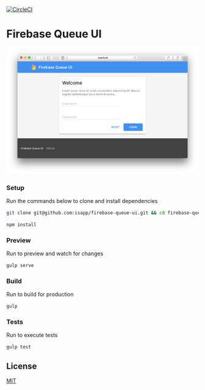 [![CircleCI](https://circleci.com/gh/isapp/firebase-queue-ui.svg?style=svg)](https://circleci.com/gh/isapp/firebase-queue-ui)

# Firebase Queue UI

![](screenshot.png)

### Setup

Run the commands below to clone and install dependencies

```bash
git clone git@github.com:isapp/firebase-queue-ui.git && cd firebase-queue-ui
```

```bash
npm install
```

### Preview

Run to preview and watch for changes

```bash
gulp serve
```

### Build

Run to build for production

```bash
gulp
```

### Tests

Run to execute tests

```bash
gulp test
```

## License

[MIT](LICENSE)
